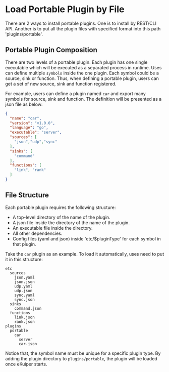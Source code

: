 # Load Portable Plugin by File

There are 2 ways to install portable plugins. One is to install by REST/CLI API. Another is to put all the plugin files with specified format into this path 'plugins/portable'.

## Portable Plugin Composition

There are two levels of a portable plugin. Each plugin has one single executable which will be executed as a separated process in runtime. Uses can define multiple `symbols` inside the one plugin. Each symbol could be a source, sink or function. Thus, when defining a portable plugin, users can get a set of new source, sink and function registered.

For example, users can define a plugin named `car` and export many symbols for source, sink and function. The definition will be presented as a json file as below:

```json
{
  "name": "car",
  "version": "v1.0.0",
  "language": "go",
  "executable": "server",
  "sources": [
    "json","udp","sync"
  ],
  "sinks": [
    "command"
  ],
  "functions": [
    "link", "rank"
  ]
}
```

## File Structure

Each portable plugin requires the following structure:

- A top-level directory of the name of the plugin. 
- A json file inside the directory of the name of the plugin.
- An executable file inside the directory.
- All other dependencies.
- Config files (yaml and json) inside 'etc/$pluginType' for each symbol in that plugin.

Take the `car` plugin as an example. To load it automatically, uses need to put it in this structure:

```text
etc
  sources
    json.yaml
    json.json
    udp.yaml
    udp.json
    sync.yaml
    sync.json
  sinks
    command.json
  functions
    link.json
    rank.json
plugins
  portable
    car
      server
      car.json
```

Notice that, the symbol name must be unique for a specific plugin type. By adding the plugin directory to `plugins/portable`, the plugin will be loaded once eKuiper starts.